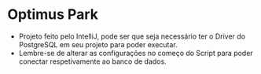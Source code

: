 # Optimus Park

- Projeto feito pelo IntelliJ, pode ser que seja necessário ter o Driver do PostgreSQL em seu projeto para poder executar.
- Lembre-se de alterar as configurações no começo do Script para poder conectar respetivamente ao banco de dados.

